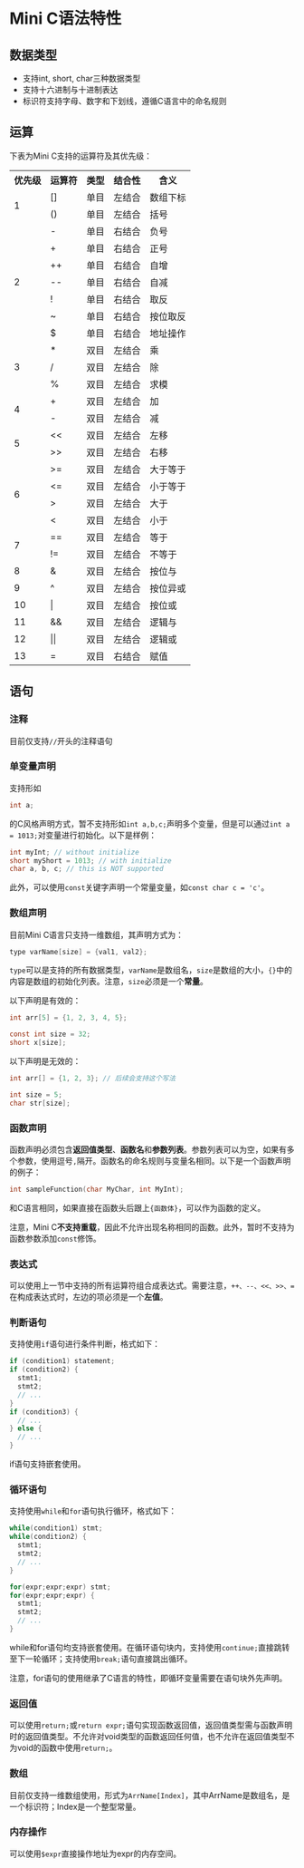 # Mini C语法特性
## 数据类型
- 支持int, short, char三种数据类型
- 支持十六进制与十进制表达
- 标识符支持字母、数字和下划线，遵循C语言中的命名规则

## 运算
下表为Mini C支持的运算符及其优先级：

<table>
  <tr>
    <th>优先级</th>
    <th>运算符</th>
    <th>类型</th>
    <th>结合性</th>
    <th>含义</th>
  </tr>
  <tr>
    <td rowspan="2">1</td>
    <td>[]</td>
    <td>单目</td>
    <td>左结合</td>
    <td>数组下标</td>
  </tr>
  <tr>
    <td>()</td>
    <td>单目</td>
    <td>左结合</td>
    <td>括号</td>
  </tr>
  <tr>
    <td rowspan="7">2</td>
    <td>-</td>
    <td>单目</td>
    <td>右结合</td>
    <td>负号</td>
  </tr>
  <tr>
    <td>+</td>
    <td>单目</td>
    <td>右结合</td>
    <td>正号</td>
  </tr>
  <tr>
    <td>++</td>
    <td>单目</td>
    <td>右结合</td>
    <td>自增</td>
  </tr>
  <tr>
    <td>--</td>
    <td>单目</td>
    <td>右结合</td>
    <td>自减</td>
  </tr>
  <tr>
    <td>!</td>
    <td>单目</td>
    <td>右结合</td>
    <td>取反</td>
  </tr>
  <tr>
    <td>~</td>
    <td>单目</td>
    <td>右结合</td>
    <td>按位取反</td>
  </tr>
  <tr>
    <td>$</td>
    <td>单目</td>
    <td>右结合</td>
    <td>地址操作</td>
  </tr>
  <tr>
    <td rowspan="3">3</td>
    <td>*</td>
    <td>双目</td>
    <td>左结合</td>
    <td>乘</td>
  </tr>
  <tr>
    <td>/</td>
    <td>双目</td>
    <td>左结合</td>
    <td>除</td>
  </tr>
  <tr>
    <td>%</td>
    <td>双目</td>
    <td>左结合</td>
    <td>求模</td>
  </tr>
  <tr>
    <td rowspan="2">4</td>
    <td>+</td>
    <td>双目</td>
    <td>左结合</td>
    <td>加</td>
  </tr>
  <tr>
    <td>-</td>
    <td>双目</td>
    <td>左结合</td>
    <td>减</td>
  </tr>
  <tr>
    <td rowspan="2">5</td>
    <td>&lt;&lt;</td>
    <td>双目</td>
    <td>左结合</td>
    <td>左移</td>
  </tr>
  <tr>
    <td>&gt;&gt;</td>
    <td>双目</td>
    <td>左结合</td>
    <td>右移</td>
  </tr>
  <tr>
    <td rowspan="4">6</td>
    <td>&gt;=</td>
    <td>双目</td>
    <td>左结合</td>
    <td>大于等于</td>
  </tr>
  <tr>
    <td>&lt;=</td>
    <td>双目</td>
    <td>左结合</td>
    <td>小于等于</td>
  </tr>
  <tr>
    <td>&gt;</td>
    <td>双目</td>
    <td>左结合</td>
    <td>大于</td>
  </tr>
  <tr>
    <td>&lt;</td>
    <td>双目</td>
    <td>左结合</td>
    <td>小于</td>
  </tr>
  <tr>
    <td rowspan="2">7</td>
    <td>==</td>
    <td>双目</td>
    <td>左结合</td>
    <td>等于</td>
  </tr>
  <tr>
    <td>!=</td>
    <td>双目</td>
    <td>左结合</td>
    <td>不等于</td>
  </tr>
  <tr>
    <td>8</td>
    <td>&</td>
    <td>双目</td>
    <td>左结合</td>
    <td>按位与</td>
  </tr>
  <tr>
    <td>9</td>
    <td>^</td>
    <td>双目</td>
    <td>左结合</td>
    <td>按位异或</td>
  </tr>
  <tr>
    <td>10</td>
    <td>|</td>
    <td>双目</td>
    <td>左结合</td>
    <td>按位或</td>
  </tr>
  <tr>
    <td>11</td>
    <td>&&</td>
    <td>双目</td>
    <td>左结合</td>
    <td>逻辑与</td>
  </tr>
  <tr>
    <td>12</td>
    <td>||</td>
    <td>双目</td>
    <td>左结合</td>
    <td>逻辑或</td>
  </tr>
  <tr>
    <td>13</td>
    <td>=</td>
    <td>双目</td>
    <td>右结合</td>
    <td>赋值</td>
  </tr>
</table>

## 语句
### 注释
目前仅支持`//`开头的注释语句

### 单变量声明
支持形如

```c
int a;
```

的C风格声明方式，暂不支持形如`int a,b,c;`声明多个变量，但是可以通过`int a = 1013;`对变量进行初始化。以下是样例：

```c
int myInt; // without initialize
short myShort = 1013; // with initialize
char a, b, c; // this is NOT supported
```

此外，可以使用`const`关键字声明一个常量变量，如`const char c = 'c'`。

### 数组声明
目前Mini C语言只支持一维数组，其声明方式为：

```c
type varName[size] = {val1, val2};
```

`type`可以是支持的所有数据类型，`varName`是数组名，`size`是数组的大小，`{}`中的内容是数组的初始化列表。注意，`size`必须是一个**常量**。

以下声明是有效的：
```c
int arr[5] = {1, 2, 3, 4, 5};

const int size = 32;
short x[size];
```

以下声明是无效的：
```c
int arr[] = {1, 2, 3}; // 后续会支持这个写法

int size = 5;
char str[size];
```

### 函数声明
函数声明必须包含**返回值类型**、**函数名**和**参数列表**。参数列表可以为空，如果有多个参数，使用逗号`,`隔开。函数名的命名规则与变量名相同。以下是一个函数声明的例子：

```c
int sampleFunction(char MyChar, int MyInt);
```
和C语言相同，如果直接在函数头后跟上`{函数体}`，可以作为函数的定义。

注意，Mini C**不支持重载**，因此不允许出现名称相同的函数。此外，暂时不支持为函数参数添加`const`修饰。

### 表达式
可以使用上一节中支持的所有运算符组合成表达式。需要注意，`++、--、<<、>>、=`在构成表达式时，左边的项必须是一个**左值**。

### 判断语句
支持使用`if`语句进行条件判断，格式如下：

```c
if (condition1) statement;
if (condition2) {
  stmt1;
  stmt2;
  // ...
}
if (condition3) {
  // ...
} else {
  // ...
}
```

if语句支持嵌套使用。

### 循环语句
支持使用`while`和`for`语句执行循环，格式如下：

```c
while(condition1) stmt;
while(condition2) {
  stmt1;
  stmt2;
  // ...
}
```

```c
for(expr;expr;expr) stmt;
for(expr;expr;expr) {
  stmt1;
  stmt2;
  // ...
}
```

while和for语句均支持嵌套使用。在循环语句块内，支持使用`continue;`直接跳转至下一轮循环；支持使用`break;`语句直接跳出循环。

注意，for语句的使用继承了C语言的特性，即循环变量需要在语句块外先声明。

### 返回值
可以使用`return;`或`return expr;`语句实现函数返回值，返回值类型需与函数声明时的返回值类型。不允许对void类型的函数返回任何值，也不允许在返回值类型不为void的函数中使用`return;`。

### 数组
目前仅支持一维数组使用，形式为`ArrName[Index]`，其中ArrName是数组名，是一个标识符；Index是一个整型常量。

### 内存操作
可以使用`$expr`直接操作地址为expr的内存空间。


